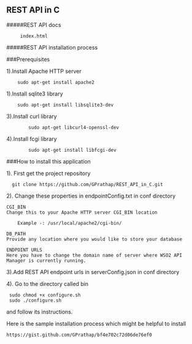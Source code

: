 ## REST API in C

#####REST API docs 
    
         index.html 

#####REST API installation process

###Prerequisites

1).Install Apache HTTP server 
	
		sudo apt-get install apache2

1).Install sqlite3 library

		sudo apt-get install libsqlite3-dev

3).Install curl library
    
        	sudo apt-get libcurl4-openssl-dev
        	
4).Install fcgi library
      		
      		sudo apt-get install libfcgi-dev

###How to install this application

1). First get the project repository 

	  git clone https://github.com/GPrathap/REST_API_in_C.git

2). Change these properties in endpointConfig.txt in conf directory 

    CGI_BIN 
 	Change this to your Apache HTTP server CGI_BIN location
		
		Example -: /usr/local/apache2/cgi-bin/

    DB_PATH
	Provide any location where you would like to store your database 

    ENDPOINT URLS
	Here you have to change the domain name of server where WSO2 API Manager is currently running.  


3).Add REST API endpoint urls in serverConfig.json in conf directory 

4). Go to the directory called bin
	
	 sudo chmod +x configure.sh
	 sudo ./configure.sh
	 
and follow its instructions.

Here is the sample installation process which might be helpful to install

	https://gist.github.com/GPrathap/bf4e702c72d06de76ef0
	
